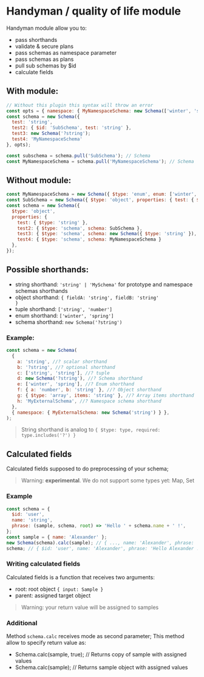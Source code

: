 # Handyman / quality of life module

Handyman module allow you to:

- pass shorthands
- validate & secure plans
- pass schemas as namespace parameter
- pass schemas as plans
- pull sub schemas by $id
- calculate fields

## With module:

```js
// Without this plugin this syntax will throw an error
const opts = { namespace: { MyNamespaceSchema: new Schema(['winter', 'spring'])}};
const schema = new Schema({
  test: 'string',
  test2: { $id: 'SubSchema', test: 'string' },
  test3: new Schema('?string');
  test4: 'MyNamespaceSchema'
}, opts);

const subschema = schema.pull('SubSchema'); // Schema
const MyNamespaceSchema = schema.pull('MyNamespaceSchema'); // Schema
```

## Without module:

```js
const MyNamespaceSchema = new Schema({ $type: 'enum', enum: ['winter', 'spring'] });
const SubSchema = new Schema({ $type: 'object', properties: { test: { $type: 'string' } } });
const schema = new Schema({
  $type: 'object',
  properties: {
    test: { $type: 'string' },
    test2: { $type: 'schema', schema: SubSchema },
    test3: { $type: 'schema', schema: new Schema({ $type: 'string' }), $required: false };
    test4: { $type: 'schema', schema: MyNamespaceSchema }
  },
});

```

## Possible shorthands:

- string shorthand: <code>'string' | 'MySchema'</code> for prototype and namespace schemas
  shorthands
- object shorthand: <code>{ fieldA: 'string', fieldB: 'string' }</code>
- tuple shorthand: <code>['string', 'number']</code>
- enum shorthand: <code>['winter', 'spring']</code>
- schema shorthand: <code>new Schema('?string')</code>

### Example:

```js
const schema = new Schema(
  {
    a: 'string', //? scalar shorthand
    b: '?string', //? optional shorthand
    c: ['string', 'string'], //? tuple
    d: new Schema('?string'), //? Schema shorthand
    e: ['winter', 'spring'], //? Enum shorthand
    f: { a: 'number', b: 'string' }, //? Object shorthand
    g: { $type: 'array', items: 'string' }, //? Array items shorthand
    h: 'MyExternalSchema', //? Namespace schema shorthand
  },
  { namespace: { MyExternalSchema: new Schema('string') } },
);
```

> String shorthand is analog to <code>{ $type: type, required: type.includes('?') } </code>

## Calculated fields

Calculated fields supposed to do preprocessing of your schema;

> Warning: **experimental**. We do not support some types yet: Map, Set

### Example

```js
const schema = {
  $id: 'user',
  name: 'string',
  phrase: (sample, schema, root) => 'Hello ' + schema.name + ' !',
};
const sample = { name: 'Alexander' };
new Schema(schema).calc(sample); // { ..., name: 'Alexander', phrase: 'Hello Alexander !'};
schema; // { $id: 'user', name: 'Alexander', phrase: 'Hello Alexander !'};
```

### Writing calculated fields

Calculated fields is a function that receives two arguments:

- root: root object <code>{ input: Sample }</code>
- parent: assigned target object

> Warning: your return value will be assigned to samples

### Additional

Method <code>schema.calc</code> receives mode as second parameter; This method allow to specify
return value as:

- Schema.calc(sample, true); // Returns copy of sample with assigned values
- Schema.calc(sample); // Returns sample object with assigned values
